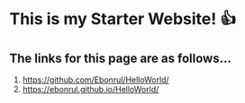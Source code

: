 # This is my Starter Website! :+1:

## The links for this page are as follows...
1. https://github.com/Ebonrul/HelloWorld/
2. https://ebonrul.github.io/HelloWorld/


